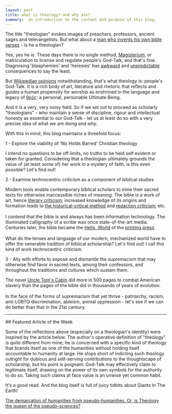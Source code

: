 ```yaml
---
layout: post
title: what is theology? and why ask?
summary:  an introduction to the content and purpose of this blog.
---
```


The title "theologian" evokes images of preachers, professors, ancient sages and televangelists.  But what about a <a href="http://www.cnn.com/2015/09/16/politics/donald-trump-bible-favorite-verse-2016-republican-debate/" target="_blank">man who invents his own bible verses</a> - is he a theologian?

Yes, yes he is.  These days there is no single method, <a href="https://en.wikipedia.org/wiki/Magisterium" target="_blank">Magisterium</a>, or matriculation to license and regulate people's God-Talk, and that's fine.  Diagnosing 'blasphemies' and 'heresies' has <a href="https://en.wikipedia.org/wiki/Phryne#Trial" target="_blank">awkward</a> and <a href="https://en.wikipedia.org/wiki/Martin_Luther#Excommunication" target="_blank">unpredictable</a> consequences to say the least.

But <a href="https://en.wikipedia.org/wiki/Theology" target="_blank">Wikipedian opinions</a> notwithstanding, that's what theology is: people's God-Talk.  It is a rich body of art, literature and rhetoric that reflects and guides a human propensity for worship as enshrined in the language and legacy of <A href="https://en.wiktionary.org/wiki/%CE%B8%CE%B5%CF%8C%CF%82" target="_blank">θεός</a>: a personal, personable Ultimate Being.

And it is a very, very noisy field.  So if we set out to proceed as scholarly "theologians" - who maintain a sense of discipline, rigour and intellectual honesty as essential to our God-Talk - let us at least do so with a very precise idea of what we are doing and why.

With this in mind, this blog maintains a threefold focus:

1 - Explore the viability of 'No Holds Barred' Christian theology
<p class="message">
I intend no questions to be off limits, no truths to be held self evident or taken for granted.  Considering that a theologian ultimately grounds the value of (at least some of) her work in a mystery of faith, is this even possible? Let's find out!
</p>
2 - Examine technocentric criticism as a component of biblical studies
<p class="message">
Modern tools enable contemporary biblical scholars to mine their sacred texts for otherwise inaccessible riches of meaning.  The bible is a work of art, hence <a href="https://en.wikipedia.org/wiki/Literary_criticism" target="_blank">literary criticism</a>; increased knowledge of its origins and formation leads to <a href="https://en.wikipedia.org/wiki/Historical_criticism" target="_blank">the historical-critical method</a> and <a href="https://en.wikipedia.org/wiki/Redaction_criticism" target="_blank">redaction criticism</a>; etc.<br><br>
I contend that the bible is and always has been information technology.  The illuminated calligraphy of a scribe was once state-of-the-art media.  Centuries later, the bible became the <a href="https://en.wikipedia.org/wiki/%22Hello,_World!%22_program#History" target="_blank">Hello, World</a> of the <a href="https://en.wikipedia.org/wiki/Gutenberg_Bible" target="_blank">printing press</a>.<br><br>
What do the lenses and language of our modern, mechanized world have to offer the venerable tradition of biblical scholarship? Let's find out! I call this kind of work technocentric criticism.
</p>

3 - Ally with efforts to expose and dismantle the supremacism that may otherwise find favor in sacred texts, among their confessors, and throughout the traditions and cultures which sustain them.
<p class="message">
The novel <a href="https://en.wikipedia.org/wiki/Uncle_Tom%27s_Cabin" target="_blank">Uncle Tom's Cabin</a> did more in 500 pages to combat American slavery than the pages of the bible did in thousands of years of evolution.<br><br>
In the face of the forms of supremacism that yet thrive - patriarchy, racism, anti-LGBTQ discrimination, ableism, animal oppression - let's see if we can do better than that in the 21st century.
</p>

<hr>
## Featured Article of the Week

Some of the reflections above (especially on a theologian's identity) were inspired by the article below.  The author's operative definition of "theology" is quite different from mine; he is concerned with a specific kind of theology that brands itself as one of the humanities without holding itself accountable to humanity at large.  He stops short of indicting such theology outright for dubious and self-serving contributions to the thoughtscape of scholarship, but his point is poignant: God-Talk may effectively claim to legitimate itself, drawing on the power of its own symbols for the authority to do so.  Taking such claims at face value is an unwise yet common habit.

It's a good read.  And the blog itself is full of juicy tidbits about Giants In The Earth!

<a class="embedly-card" href="https://remnantofgiants.wordpress.com/2016/04/10/the-demarcation-of-humanities-from-pseudo-humanities-or-is-theology-the-queen-of-the-pseudo-sciences/#comments" target="_blank">The demarcation of humanities from pseudo-humanities. Or, is Theology the queen of the pseudo-sciences?</a>
<script async src="//cdn.embedly.com/widgets/platform.js" charset="UTF-8"></script>
